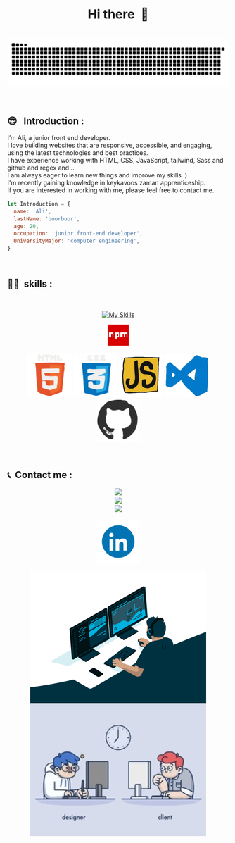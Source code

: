 <h1 align="center">Hi there &nbsp;👋<h1/>
<img align="center" src="https://raw.githubusercontent.com/imrrobat/imrrobat/d1b244e170d2b75fdda3efd499eaaf163f7a617c/images/github-contribution-grid-snake.svg" /><br><br>
<h2>😎 &nbsp; Introduction :</h2>
<p>
  I’m Ali, a junior front end developer.<br>
  I love building websites that are responsive, accessible, and engaging, using the latest technologies and best practices.<br>
  I have experience working with HTML, CSS, JavaScript, tailwind, Sass and github and regex and...<br>
  I am always eager to learn new things and improve my skills :)<br>
  I'm recently gaining knowledge in keykavoos zaman apprenticeship.<br>
  If you are interested in working with me, please feel free to contact me.
</p>
  
```javascript
let Introduction = {
  name: 'Ali',
  lastName: 'boorboor',
  age: 20,
  occupation: 'junior front-end developer',
  UniversityMajor: 'computer engineering',
}
```
<br>
<h2>👨‍💻&nbsp; skills :</h3>
<!-- <div align="center">
  ![HTML5](https://img.shields.io/badge/html5-%23E34F26.svg?style=for-the-badge&logo=html5&logoColor=white)
  ![CSS3](https://img.shields.io/badge/css3-%231572B6.svg?style=for-the-badge&logo=css3&logoColor=white)
  ![SASS](https://img.shields.io/badge/SASS-hotpink.svg?style=for-the-badge&logo=SASS&logoColor=white)
  ![TailwindCSS](https://img.shields.io/badge/tailwindcss-%2338B2AC.svg?style=for-the-badge&logo=tailwind-css&logoColor=white)
  ![JavaScript](https://img.shields.io/badge/javascript-%23323330.svg?style=for-the-badge&logo=javascript&logoColor=%23F7DF1E)
  ![Git](https://img.shields.io/badge/git-%23F05033.svg?style=for-the-badge&logo=git&logoColor=white)
  ![GitHub](https://img.shields.io/badge/github-%23121011.svg?style=for-the-badge&logo=github&logoColor=white)
  ![Vite](https://img.shields.io/badge/vite-%23646CFF.svg?style=for-the-badge&logo=vite&logoColor=white)
  ![NPM](https://img.shields.io/badge/NPM-%23CB3837.svg?style=for-the-badge&logo=npm&logoColor=white)
</div> -->
<br>
<div align="center">
  
  [![My Skills](https://skillicons.dev/icons?i=html,css,sass,tailwind,js,git,github,vite,regex)](https://skillicons.dev)
  <div><img src='https://github.com/Ali-boorboor/Ali-boorboor/blob/main/npm-icon.png'></div>
  
<!--  ![Top Langs](https://github-readme-stats.vercel.app/api/top-langs/?username=Ali-boorboor&hide_progress=true) -->
</div>
<p align="center">
  <img src="https://github.com/Ali-boorboor/Ali-boorboor/blob/main/HTML-gif.gif" width="100">
  <img src="https://github.com/Ali-boorboor/Ali-boorboor/blob/main/CSS-gif.gif" width="100">
  <img src="https://github.com/Ali-boorboor/Ali-boorboor/blob/main/javascript.gif" width="100">
  <img src="https://github.com/Ali-boorboor/Ali-boorboor/blob/main/vscode.gif" width="100">
  <img src="https://github.com/Ali-boorboor/Ali-boorboor/blob/main/github.gif" width="100">
</p>
<br>
<h2>📞&nbsp; Contact me :</h2>
<p align="center">
  <a href="https://t.me/adroexx" text-decoration="none">
    <img src="https://img.shields.io/badge/Telegram-@adroexx-blue?style=flat&logo=telegram">
  </a>
  <br>
  <a href="https://www.instagram.com/adroexx">
    <img src="https://img.shields.io/badge/Instagram-@adroexx-red?style=flat&logo=instagram">
  </a>
  <br>
  <a href="https://www.linkedin.com/in/Ali-boorboor/">
    <img src="https://img.shields.io/badge/LinkedIn-Ali--boorboor-white?style=flat&logo=linkedin">
  </a>
</p>
<p align="center"><img src="https://github.com/Ali-boorboor/Ali-boorboor/blob/main/linkedIn.gif" width="100"></p>
<p align="center">
  <img src="https://github.com/Ali-boorboor/Ali-boorboor/blob/main/programming.gif" width="400">
  <img src="https://github.com/Ali-boorboor/Ali-boorboor/blob/main/funny-designer.gif" width="400">
</p>
